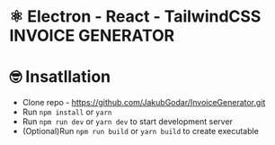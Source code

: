 # ⚛ Electron - React - TailwindCSS INVOICE GENERATOR

# 🤓 Insatllation

-   Clone repo - https://github.com/JakubGodar/InvoiceGenerator.git
-   Run `npm install` or `yarn`
-   Run `npm run dev` or `yarn dev` to start development server
-   (Optional)Run `npm run build` or `yarn build` to create executable


